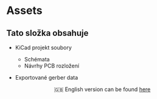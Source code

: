 # Assets

## Tato složka obsahuje

* KiCad projekt soubory
  * Schémata
  * Návrhy PCB rozložení

* Exportované gerber data

<p align="center">
    🇬🇧 English version can be found <a href="README.md">here</a>
</p>
